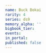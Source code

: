 ```yaml
---
name: Buck Bokai
rarity: 4
series: ds9
memory_alpha: ''
bigbook_tier:
events:
in_portal:
published: false
---
```


